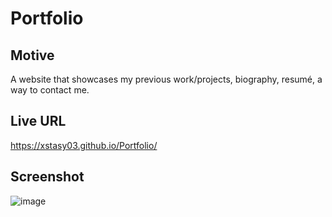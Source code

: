 # Portfolio

## Motive
A website that showcases my previous work/projects, biography, resumé, a way to contact me.

## Live URL
https://xstasy03.github.io/Portfolio/

## Screenshot
![image](https://user-images.githubusercontent.com/95896830/148711391-df481afa-0c82-452f-938c-b600cfe93ef8.png)
